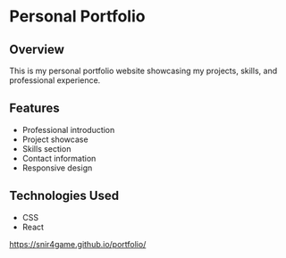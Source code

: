 
# Personal Portfolio

## Overview
This is my personal portfolio website showcasing my projects, skills, and professional experience.

## Features
- Professional introduction
- Project showcase
- Skills section
- Contact information
- Responsive design

## Technologies Used
- CSS
- React


https://snir4game.github.io/portfolio/
